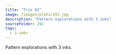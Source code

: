 ```yaml
---
title: "Trio 02"
image: /images/plots/293.jpg
description: "Pattern explorations with 3 inks"
sourceFolder: 292
tags:
  - 3-inks
---
```


Pattern explorations with 3 inks.
